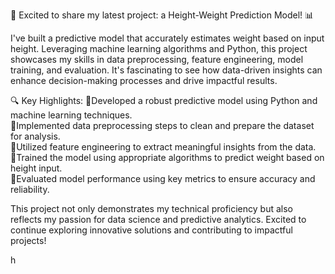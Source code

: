 🚀 Excited to share my latest project: a Height-Weight Prediction Model! 📊

I've built a predictive model that accurately estimates weight based on input height. Leveraging machine learning algorithms and Python, this project showcases my skills in data preprocessing, feature engineering, model training, and evaluation. It's fascinating to see how data-driven insights can enhance decision-making processes and drive impactful results.

🔍 Key Highlights:
📍Developed a robust predictive model using Python and machine learning techniques.                
📍Implemented data preprocessing steps to clean and prepare the dataset for analysis.                  
📍Utilized feature engineering to extract meaningful insights from the data.                    
📍Trained the model using appropriate algorithms to predict weight based on height input.                 
📍Evaluated model performance using key metrics to ensure accuracy and reliability.                     

This project not only demonstrates my technical proficiency but also reflects my passion for data science and predictive analytics. Excited to continue exploring innovative solutions and contributing to impactful projects!

h
